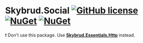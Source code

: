 # Skybrud.Social [![GitHub license](https://img.shields.io/badge/license-MIT-blue.svg)](LICENSE.md) [![NuGet](https://img.shields.io/nuget/v/Skybrud.Social.Core.svg)](https://www.nuget.org/packages/Skybrud.Social.Core) [![NuGet](https://img.shields.io/nuget/dt/Skybrud.Social.svg)](https://www.nuget.org/packages/Skybrud.Social)

❗ Don't use this package. Use [**Skybrud.Essentials.Http**](https://github.com/skybrud/Skybrud.Essentials.Http) instead.
